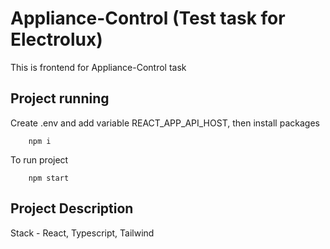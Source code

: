 # Appliance-Control (Test task for Electrolux)

This is frontend for Appliance-Control task

## Project running 

Create .env and add variable REACT_APP_API_HOST, then install packages
```
    npm i
```

To run project 
```
    npm start
```


## Project Description
Stack - React, Typescript, Tailwind

